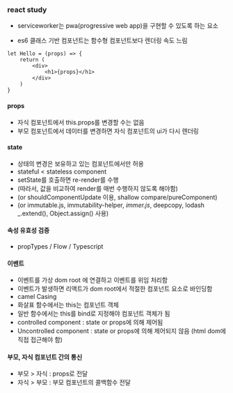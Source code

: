 ### react study

- serviceworker는 pwa(progressive web app)을 구현할 수 있도록 하는 요소

* es6 클래스 기반 컴포넌트는 함수형 컴포넌트보다 렌더링 속도 느림

```
let Hello = (props) => {
    return (
        <div>
            <h1>{props}</h1>
        </div>
    )
}

```

#### props

- 자식 컴포넌트에서 this.props를 변경할 수는 없음
- 부모 컴포넌트에서 데이터를 변경하면 자식 컴포넌트의 ui가 다시 렌더링

#### state

- 상태의 변경은 보유하고 있는 컴포넌트에서만 허용
- stateful < stateless component
- setState를 호출하면 re-render를 수행 
- (따라서, 값을 비교하여 render를 매번 수행하지 않도록 해야함)
- (or shouldComponentUpdate 이용, shallow compare/pureComponent)
- (or immutable.js, immutability-helper, *immer.js*, deepcopy, lodash _.extend(), Object.assign() 사용)

#### 속성 유효성 검증
- propTypes / Flow / Typescript

#### 이벤트
- 이벤트를 가상 dom root 에 연결하고 이벤트를 위임 처리함
- 이벤트가 발생하면 리액트가 dom root에서 적절한 컴포넌트 요소로 바인딩함
- camel Casing 
- 화살표 함수에서는 this는 컴포넌트 객체
- 일반 함수에서는 this를 bind로 지정해야 컴포넌트 객체가 됨
- controlled component : state or props에 의해 제어됨
- Uncontrolled component : state or props에 의해 제어되지 않음 (html dom에 직접 접근해야 함)

#### 부모, 자식 컴포넌트 간의 통신
- 부모 > 자식 : props로 전달
- 자식 > 부모 : 부모 컴포넌트의 콜백함수 전달
